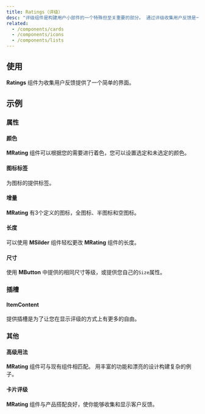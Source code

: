 ```yaml
---
title: Ratings（评级）
desc: "评级组件是构建用户小部件的一个特殊但至关重要的部分。 通过评级收集用户反馈是一种简单的分析工具，可以为您的产品或应用程序提供大量反馈。"
related:
  - /components/cards
  - /components/icons
  - /components/lists
---
```


## 使用

**Ratings** 组件为收集用户反馈提供了一个简单的界面。

<ratings-usage></ratings-usage>

## 示例

### 属性

#### 颜色

**MRating**  组件可以根据您的需要进行着色，您可以设置选定和未选定的颜色。

<masa-example file="Examples.components.ratings.Color"></masa-example>

#### 图标标签

为图标的提供标签。

<masa-example file="Examples.components.ratings.IconLabel"></masa-example>

#### 增量

**MRating** 有3个定义的图标，全图标、半图标和空图标。

<masa-example file="Examples.components.ratings.Incremented"></masa-example>

#### 长度

可以使用 **MSilder** 组件轻松更改 **MRating** 组件的长度。

<masa-example file="Examples.components.ratings.Length"></masa-example>

#### 尺寸

使用 **MButton** 中提供的相同尺寸等级，或提供您自己的`Size`属性。

<masa-example file="Examples.components.ratings.Size"></masa-example>

### 插槽

#### ItemContent

提供插槽是为了让您在显示评级的方式上有更多的自由。

<masa-example file="Examples.components.ratings.ItemContent"></masa-example>

### 其他

#### 高级用法

**MRating** 组件可与现有组件相匹配。 用丰富的功能和漂亮的设计构建复杂的例子。

<masa-example file="Examples.components.ratings.Advanced"></masa-example>

#### 卡片评级

**MRating** 组件与产品搭配良好，使你能够收集和显示客户反馈。

<masa-example file="Examples.components.ratings.Card"></masa-example>